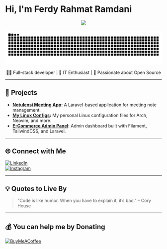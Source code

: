 # Hi, I'm Ferdy Rahmat Ramdani

<div align="center">
  <img src="https://user-images.githubusercontent.com/22107794/139580686-887df369-edb8-4bc8-b607-4fbf6d7e4866.gif">

![snake gif](https://github.com/ramdacodes/ramdacodes/blob/output/github-contribution-grid-snake-dark.svg)

</div>

<p align="center">
  👨‍💻 Full-stack developer | 🎨 IT Enthusiast | 🌟 Passionate about Open Source
</p>

---

## 🚀 Projects

- **[Notulensi Meeting App](https://github.com/ramdacodes/notulensi-app):** A Laravel-based application for meeting note management.
- **[My Linux Configs](https://github.com/ramdacodes/linux-configs):** My personal Linux configuration files for Arch, Neovim, and more.
- **[E-Commerce Admin Panel](https://github.com/ramdacodes/ecommerce-admin):** Admin dashboard built with Filament, TailwindCSS, and Laravel.

---

## 🌐 Connect with Me

[![LinkedIn](https://img.shields.io/badge/LinkedIn-0077B5?style=for-the-badge&logo=linkedin&logoColor=white)](https://linkedin.com/in/ferdyrahmat)  
[![Instagram](https://img.shields.io/badge/Instagram-E4405F?style=for-the-badge&logo=instagram&logoColor=white)](https://instagram.com/matramdans)

---

## 💡 Quotes to Live By

> "Code is like humor. When you have to explain it, it’s bad." – Cory House

---

## 💰 You can help me by Donating

[![BuyMeACoffee](https://img.shields.io/badge/Buy%20Me%20a%20Coffee-ffdd00?style=for-the-badge&logo=buy-me-a-coffee&logoColor=black)](https://buymeacoffee.com/ramdacodes)
